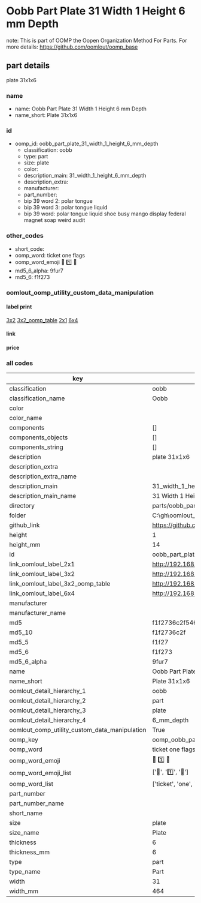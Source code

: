 # Oobb Part Plate 31 Width 1 Height 6 mm Depth  

note: This is part of OOMP the Oopen Organization Method For Parts. For more details: https://github.com/oomlout/oomp_base

##  part details
  



plate 31x1x6



### name
* name: Oobb Part Plate 31 Width 1 Height 6 mm Depth
* name_short: Plate 31x1x6 
### id
* oomp_id: oobb_part_plate_31_width_1_height_6_mm_depth
  * classification: oobb
  * type: part
  * size: plate
  * color: 
  * description_main: 31_width_1_height_6_mm_depth
  * description_extra: 
  * manufacturer: 
  * part_number: 
  * bip 39 word 2: polar tongue
  * bip 39 word 3: polar tongue liquid
  * bip 39 word: polar tongue liquid shoe busy mango display federal magnet soap weird audit

### other_codes
* short_code: 
* oomp_word: ticket one flags
* oomp_word_emoji :ticket: :one: :flags:
* md5_6_alpha: 9fur7
* md5_6: f1f273






### oomlout_oomp_utility_custom_data_manipulation
#### label print
[3x2](http://192.168.1.245:1112/?label=oomp%209fur7)
[3x2_oomp_table](http://192.168.1.108:1112/?label=oomp%209fur7)
[2x1](http://192.168.1.242:1112/?label=oomp%209fur7)
[6x4](http://192.168.1.55:1112/?label=oomp%209fur7)    

#### link

                              

#### price







### all codes 
| key | value |  
| --- | --- |  
| classification | oobb |  
| classification_name | Oobb |  
| color |  |  
| color_name |  |  
| components | [] |  
| components_objects | [] |  
| components_string | [] |  
| description | plate 31x1x6 |  
| description_extra |  |  
| description_extra_name |  |  
| description_main | 31_width_1_height_6_mm_depth |  
| description_main_name | 31 Width 1 Height 6 mm Depth |  
| directory | parts/oobb_part_plate_31_width_1_height_6_mm_depth |  
| folder | C:\gh\oomlout_oobb_version_4_generated_parts\things\oobb_part_plate_31_width_1_height_6_mm_depth |  
| github_link | https://github.com/oomlout/oomlout_oomp_part_src/tree/main/parts/oobb_part_plate_31_width_1_height_6_mm_depth |  
| height | 1 |  
| height_mm | 14 |  
| id | oobb_part_plate_31_width_1_height_6_mm_depth |  
| link_oomlout_label_2x1 | http://192.168.1.242:1112/?label=oomp%209fur7 |  
| link_oomlout_label_3x2 | http://192.168.1.245:1112/?label=oomp%209fur7 |  
| link_oomlout_label_3x2_oomp_table | http://192.168.1.108:1112/?label=oomp%209fur7 |  
| link_oomlout_label_6x4 | http://192.168.1.55:1112/?label=oomp%209fur7 |  
| manufacturer |  |  
| manufacturer_name |  |  
| md5 | f1f2736c2f5467f21c8f9c6704b91d3b |  
| md5_10 | f1f2736c2f |  
| md5_5 | f1f27 |  
| md5_6 | f1f273 |  
| md5_6_alpha | 9fur7 |  
| name | Oobb Part Plate 31 Width 1 Height 6 mm Depth |  
| name_short | Plate 31x1x6  |  
| oomlout_detail_hierarchy_1 | oobb |  
| oomlout_detail_hierarchy_2 | part |  
| oomlout_detail_hierarchy_3 | plate |  
| oomlout_detail_hierarchy_4 | 6_mm_depth |  
| oomlout_oomp_utility_custom_data_manipulation | True |  
| oomp_key | oomp_oobb_part_plate_31_width_1_height_6_mm_depth |  
| oomp_word | ticket one flags |  
| oomp_word_emoji | :ticket: :one: :flags: |  
| oomp_word_emoji_list | [':ticket:', ':one:', ':flags:'] |  
| oomp_word_list | ['ticket', 'one', 'flags'] |  
| part_number |  |  
| part_number_name |  |  
| short_name |  |  
| size | plate |  
| size_name | Plate |  
| thickness | 6 |  
| thickness_mm | 6 |  
| type | part |  
| type_name | Part |  
| width | 31 |  
| width_mm | 464 |  
